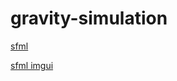# gravity-simulation

[sfml](https://github.com/SFML/SFML) 

[sfml imgui](https://github.com/eliasdaler/imgui-sfml)
